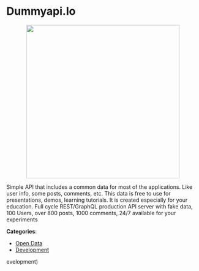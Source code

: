 # Dummyapi.Io
<p align="center">
    <img width="400" src="https://raw.githubusercontent.com/apis-list/apis-list/apis/dummyapi-io/logo_256x256.png" />
</p>

Simple API that includes a common data for most of the applications. Like user info, some posts, comments, etc. This data is free to use for presentations, demos, learning tutorials. It is created especially for your education.  Full cycle REST/GraphQL production API server with fake data, 100 Users, over 800 posts, 1000 comments, 24/7 available for your experiments



**Categories**:
- [Open Data](https://github.com/apis-list/apis-list#open-data)
- [Development](https://github.com/apis-list/apis-list#development)





evelopment)



